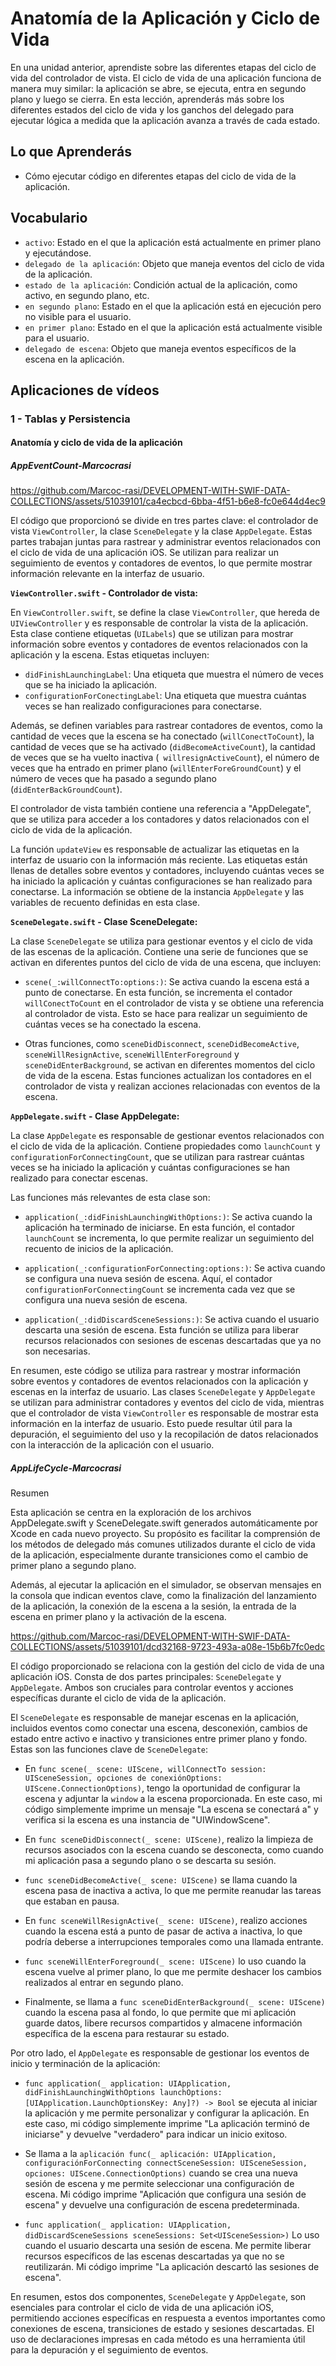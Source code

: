 # Anatomía de la Aplicación y Ciclo de Vida

En una unidad anterior, aprendiste sobre las diferentes etapas del ciclo de vida del controlador de vista. El ciclo de vida de una aplicación funciona de manera muy similar: la aplicación se abre, se ejecuta, entra en segundo plano y luego se cierra.
En esta lección, aprenderás más sobre los diferentes estados del ciclo de vida y los ganchos del delegado para ejecutar lógica a medida que la aplicación avanza a través de cada estado.

## Lo que Aprenderás
- Cómo ejecutar código en diferentes etapas del ciclo de vida de la aplicación.

## Vocabulario
- `activo`: Estado en el que la aplicación está actualmente en primer plano y ejecutándose.
- `delegado de la aplicación`: Objeto que maneja eventos del ciclo de vida de la aplicación.
- `estado de la aplicación`: Condición actual de la aplicación, como activo, en segundo plano, etc.
- `en segundo plano`: Estado en el que la aplicación está en ejecución pero no visible para el usuario.
- `en primer plano`: Estado en el que la aplicación está actualmente visible para el usuario.
- `delegado de escena`: Objeto que maneja eventos específicos de la escena en la aplicación.

## Aplicaciones de vídeos

### 1 - Tablas y Persistencia

#### Anatomía y ciclo de vida de la aplicación
##### AppEventCount-Marcocrasi

https://github.com/Marcoc-rasi/DEVELOPMENT-WITH-SWIF-DATA-COLLECTIONS/assets/51039101/ca4ecbcd-6bba-4f51-b6e8-fc0e644d4ec9

El código que proporcionó se divide en tres partes clave: el controlador de vista `ViewController`, la clase `SceneDelegate` y la clase `AppDelegate`. Estas partes trabajan juntas para rastrear y administrar eventos relacionados con el ciclo de vida de una aplicación iOS. Se utilizan para realizar un seguimiento de eventos y contadores de eventos, lo que permite mostrar información relevante en la interfaz de usuario.

**`ViewController.swift` - Controlador de vista:**

En `ViewController.swift`, se define la clase `ViewController`, que hereda de `UIViewController` y es responsable de controlar la vista de la aplicación. Esta clase contiene etiquetas (`UILabels`) que se utilizan para mostrar información sobre eventos y contadores de eventos relacionados con la aplicación y la escena. Estas etiquetas incluyen:

- `didFinishLaunchingLabel`: Una etiqueta que muestra el número de veces que se ha iniciado la aplicación.
- `configurationForConectingLabel`: Una etiqueta que muestra cuántas veces se han realizado configuraciones para conectarse.

Además, se definen variables para rastrear contadores de eventos, como la cantidad de veces que la escena se ha conectado (`willConectToCount`), la cantidad de veces que se ha activado (`didBecomeActiveCount`), la cantidad de veces que se ha vuelto inactiva (` willresignActiveCount`), el número de veces que ha entrado en primer plano (`willEnterForeGroundCount`) y el número de veces que ha pasado a segundo plano (`didEnterBackGroundCount`).

El controlador de vista también contiene una referencia a "AppDelegate", que se utiliza para acceder a los contadores y datos relacionados con el ciclo de vida de la aplicación.

La función `updateView` es responsable de actualizar las etiquetas en la interfaz de usuario con la información más reciente. Las etiquetas están llenas de detalles sobre eventos y contadores, incluyendo cuántas veces se ha iniciado la aplicación y cuántas configuraciones se han realizado para conectarse. La información se obtiene de la instancia `AppDelegate` y las variables de recuento definidas en esta clase.

**`SceneDelegate.swift` - Clase SceneDelegate:**

La clase `SceneDelegate` se utiliza para gestionar eventos y el ciclo de vida de las escenas de la aplicación. Contiene una serie de funciones que se activan en diferentes puntos del ciclo de vida de una escena, que incluyen:

- `scene(_:willConnectTo:options:)`: Se activa cuando la escena está a punto de conectarse. En esta función, se incrementa el contador `willConectToCount` en el controlador de vista y se obtiene una referencia al controlador de vista. Esto se hace para realizar un seguimiento de cuántas veces se ha conectado la escena.

- Otras funciones, como `sceneDidDisconnect`, `sceneDidBecomeActive`, `sceneWillResignActive`, `sceneWillEnterForeground` y `sceneDidEnterBackground`, se activan en diferentes momentos del ciclo de vida de la escena. Estas funciones actualizan los contadores en el controlador de vista y realizan acciones relacionadas con eventos de la escena.

**`AppDelegate.swift` - Clase AppDelegate:**

La clase `AppDelegate` es responsable de gestionar eventos relacionados con el ciclo de vida de la aplicación. Contiene propiedades como `launchCount` y `configurationForConnectingCount`, que se utilizan para rastrear cuántas veces se ha iniciado la aplicación y cuántas configuraciones se han realizado para conectar escenas.

Las funciones más relevantes de esta clase son:

- `application(_:didFinishLaunchingWithOptions:)`: Se activa cuando la aplicación ha terminado de iniciarse. En esta función, el contador `launchCount` se incrementa, lo que permite realizar un seguimiento del recuento de inicios de la aplicación.

- `application(_:configurationForConnecting:options:)`: Se activa cuando se configura una nueva sesión de escena. Aquí, el contador `configurationForConnectingCount` se incrementa cada vez que se configura una nueva sesión de escena.

- `application(_:didDiscardSceneSessions:)`: Se activa cuando el usuario descarta una sesión de escena. Esta función se utiliza para liberar recursos relacionados con sesiones de escenas descartadas que ya no son necesarias.

En resumen, este código se utiliza para rastrear y mostrar información sobre eventos y contadores de eventos relacionados con la aplicación y escenas en la interfaz de usuario. Las clases `SceneDelegate` y `AppDelegate` se utilizan para administrar contadores y eventos del ciclo de vida, mientras que el controlador de vista `ViewController` es responsable de mostrar esta información en la interfaz de usuario. Esto puede resultar útil para la depuración, el seguimiento del uso y la recopilación de datos relacionados con la interacción de la aplicación con el usuario.

##### AppLifeCycle-Marcocrasi

Resumen

Esta aplicación se centra en la exploración de los archivos AppDelegate.swift y SceneDelegate.swift generados automáticamente por Xcode en cada nuevo proyecto. Su propósito es facilitar la comprensión de los métodos de delegado más comunes utilizados durante el ciclo de vida de la aplicación, especialmente durante transiciones como el cambio de primer plano a segundo plano.

Además, al ejecutar la aplicación en el simulador, se observan mensajes en la consola que indican eventos clave, como la finalización del lanzamiento de la aplicación, la conexión de la escena a la sesión, la entrada de la escena en primer plano y la activación de la escena.

https://github.com/Marcoc-rasi/DEVELOPMENT-WITH-SWIF-DATA-COLLECTIONS/assets/51039101/dcd32168-9723-493a-a08e-15b6b7fc0edc


El código proporcionado se relaciona con la gestión del ciclo de vida de una aplicación iOS. Consta de dos partes principales: `SceneDelegate` y `AppDelegate`. Ambos son cruciales para controlar eventos y acciones específicas durante el ciclo de vida de la aplicación.

El `SceneDelegate` es responsable de manejar escenas en la aplicación, incluidos eventos como conectar una escena, desconexión, cambios de estado entre activo e inactivo y transiciones entre primer plano y fondo. Estas son las funciones clave de `SceneDelegate`:

- En `func scene(_ scene: UIScene, willConnectTo session: UISceneSession, opciones de conexiónOptions: UIScene.ConnectionOptions)`, tengo la oportunidad de configurar la escena y adjuntar la `window` a la escena proporcionada. En este caso, mi código simplemente imprime un mensaje "La escena se conectará a" y verifica si la escena es una instancia de "UIWindowScene".

- En `func sceneDidDisconnect(_ scene: UIScene)`, realizo la limpieza de recursos asociados con la escena cuando se desconecta, como cuando mi aplicación pasa a segundo plano o se descarta su sesión.

- `func sceneDidBecomeActive(_ scene: UIScene)` se llama cuando la escena pasa de inactiva a activa, lo que me permite reanudar las tareas que estaban en pausa.

- En `func sceneWillResignActive(_ scene: UIScene)`, realizo acciones cuando la escena está a punto de pasar de activa a inactiva, lo que podría deberse a interrupciones temporales como una llamada entrante.

- `func sceneWillEnterForeground(_ scene: UIScene)` lo uso cuando la escena vuelve al primer plano, lo que me permite deshacer los cambios realizados al entrar en segundo plano.

- Finalmente, se llama a `func sceneDidEnterBackground(_ scene: UIScene)` cuando la escena pasa al fondo, lo que permite que mi aplicación guarde datos, libere recursos compartidos y almacene información específica de la escena para restaurar su estado.

Por otro lado, el `AppDelegate` es responsable de gestionar los eventos de inicio y terminación de la aplicación:

- `func application(_ application: UIApplication, didFinishLaunchingWithOptions launchOptions: [UIApplication.LaunchOptionsKey: Any]?) -> Bool` se ejecuta al iniciar la aplicación y me permite personalizar y configurar la aplicación. En este caso, mi código simplemente imprime "La aplicación terminó de iniciarse" y devuelve "verdadero" para indicar un inicio exitoso.

- Se llama a la `aplicación func(_ aplicación: UIApplication, configuraciónForConnecting connectSceneSession: UISceneSession, opciones: UIScene.ConnectionOptions)` cuando se crea una nueva sesión de escena y me permite seleccionar una configuración de escena. Mi código imprime "Aplicación que configura una sesión de escena" y devuelve una configuración de escena predeterminada.

- `func application(_ application: UIApplication, didDiscardSceneSessions sceneSessions: Set<UISceneSession>)` Lo uso cuando el usuario descarta una sesión de escena. Me permite liberar recursos específicos de las escenas descartadas ya que no se reutilizarán. Mi código imprime "La aplicación descartó las sesiones de escena".

En resumen, estos dos componentes, `SceneDelegate` y `AppDelegate`, son esenciales para controlar el ciclo de vida de una aplicación iOS, permitiendo acciones específicas en respuesta a eventos importantes como conexiones de escena, transiciones de estado y sesiones descartadas. El uso de declaraciones impresas en cada método es una herramienta útil para la depuración y el seguimiento de eventos.
